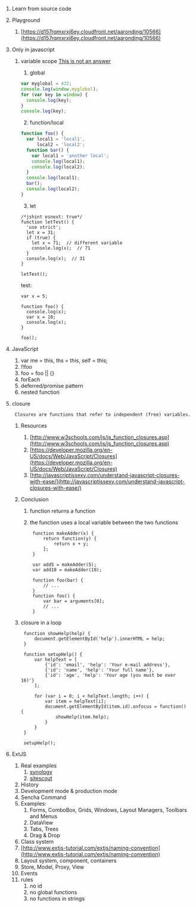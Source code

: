 1. Learn from source code
1. Playground
    1. [https://d157rqmxrxj6ey.cloudfront.net/aaronding/10566](https://d157rqmxrxj6ey.cloudfront.net/aaronding/10566)
1. Only in javascript
    1. variable scope [This is not an answer](http://stackoverflow.com/questions/500431/what-is-the-scope-of-variables-in-javascript)
        1. global
        
          ```javascript
          var myglobal = 432;
          console.log(window.myglobal);
          for (var key in window) {
            console.log(key);
          }
          console.log(key);
          ```

        2. function/local
        
          ```javascript
          function foo() {
            var local1 = 'local1',
                local2 = 'local2';
            function bar() {
              var local1 = 'another local';
              console.log(local1);
              console.log(local2);
            }
            console.log(local1);
            bar();
            console.log(local2);
          }
          ```
        
        3. let
        
          ```
          /*jshint esnext: true*/
          function letTest() {
            'use strict';
            let x = 31;
            if (true) {
              let x = 71;  // different variable
              console.log(x);  // 71
            }
            console.log(x);  // 31
          }

          letTest();
          ```
          
        test:
        
        ```
        var x = 5;

        function foo() {
          console.log(x);
          var x = 10;
          console.log(x); 
        }
        
        foo();
        ```

1. JavaScript
    1. var me = this, ths = this, self = this;
    1. !!foo
    1. foo = foo || {}
    1. forEach
    1. deferred/promise pattern
    1. nested function

1. closure
            
        Closures are functions that refer to independent (free) variables.

    1. Resources 
        1. [http://www.w3schools.com/js/js_function_closures.asp](http://www.w3schools.com/js/js_function_closures.asp)
        1. [https://developer.mozilla.org/en-US/docs/Web/JavaScript/Closures](https://developer.mozilla.org/en-US/docs/Web/JavaScript/Closures)
        1. [http://javascriptissexy.com/understand-javascript-closures-with-ease/](http://javascriptissexy.com/understand-javascript-closures-with-ease/)
    1. Conclusion
        1. function returns a function
        1. the function uses a local variable between the two functions
        
                function makeAdder(x) {
                    return function(y) {
                        return x + y;
                    };
                }

                var add5 = makeAdder(5);
                var add10 = makeAdder(10);

                function foo(bar) {
                    // ...
                }
                function foo() {
                    var bar = arguments[0];
                    // ...
                }

    1. closure in a loop

            function showHelp(help) {
                document.getElementById('help').innerHTML = help;
            }

            function setupHelp() {
                var helpText = [
                    {'id': 'email', 'help': 'Your e-mail address'},
                    {'id': 'name', 'help': 'Your full name'},
                    {'id': 'age', 'help': 'Your age (you must be over 16)'}
                ];

                for (var i = 0; i < helpText.length; i++) {
                    var item = helpText[i];
                    document.getElementById(item.id).onfocus = function() {
                        showHelp(item.help);
                    }
                }
            }

            setupHelp();

1. ExtJS
    1. Real examples
        1. [synology](https://www.synology.com/en-us/dsm/5.2/live_demo)
        1. [sitescout](https://rtb.sitescout.com/)
    1. History
    1. Development mode & production mode
    1. Sencha Command
	1. Examples:
		1. Forms, ComboBox, Grids, Windows, Layout Managers, Toolbars and Menus
		1. DataView
		1. Tabs, Trees
		1. Drag & Drop
	1. Class system
    1. [http://www.extjs-tutorial.com/extjs/naming-convention](http://www.extjs-tutorial.com/extjs/naming-convention)
    1. Layout system, component, containers
    1. Store, Model, Proxy, View
    1. Events
    1. rules
        1. no id
        1. no global functions
        1. no functions in strings
